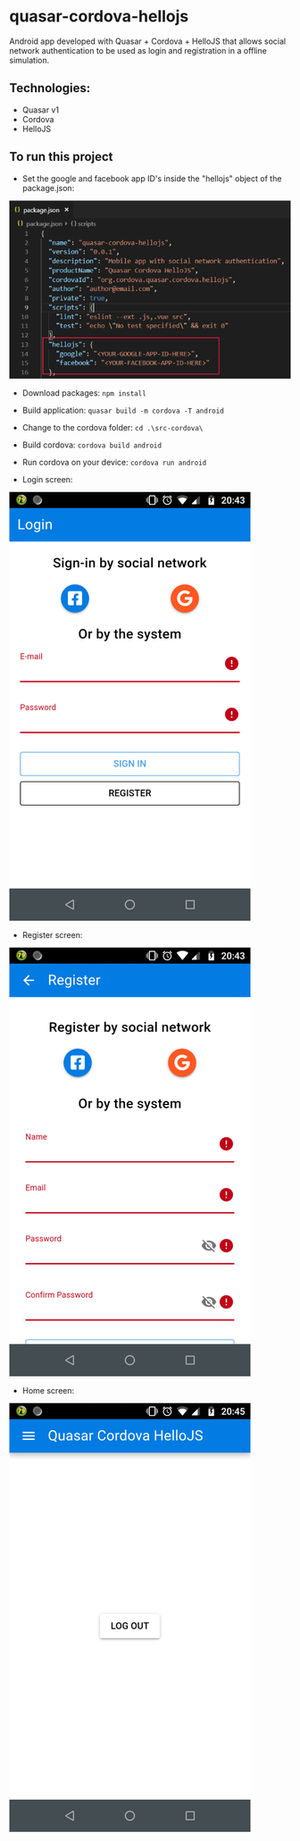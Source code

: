 # quasar-cordova-hellojs

Android app developed with Quasar + Cordova + HelloJS that allows social network authentication to be used as login and registration in a offline simulation.

## Technologies:

- Quasar v1
- Cordova
- HelloJS

## To run this project

- Set the google and facebook app ID's inside the "hellojs" object of the package.json:

![Alt Text](/Docs/package.json.PNG)

- Download packages: 
  `npm install`

- Build application:
  `quasar build -m cordova -T android`

- Change to the cordova folder:
  `cd .\src-cordova\`

- Build cordova:
  `cordova build android`

- Run cordova on your device:
  `cordova run android`

- Login screen:

![Alt Text](/Docs/login.PNG)

- Register screen:

![Alt Text](/Docs/register.PNG)

- Home screen:

![Alt Text](/Docs/home.PNG)
	